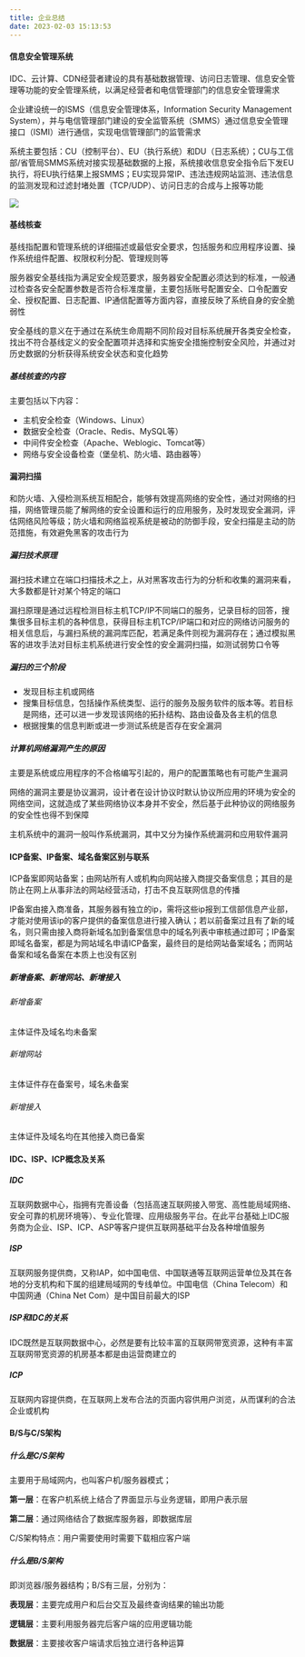 ```yaml
---
title: 企业总结
date: 2023-02-03 15:13:53
---
```


#### 信息安全管理系统

IDC、云计算、CDN经营者建设的具有基础数据管理、访问日志管理、信息安全管理等功能的安全管理系统，以满足经营者和电信管理部门的信息安全管理需求

企业建设统一的ISMS（信息安全管理体系，Information Security Management System），并与电信管理部门建设的安全监管系统（SMMS）通过信息安全管理接口（ISMI）进行通信，实现电信管理部门的监管需求

系统主要包括：CU（控制平台）、EU（执行系统）和DU（日志系统）；CU与工信部/省管局SMMS系统对接实现基础数据的上报，系统接收信息安全指令后下发EU执行，将EU执行结果上报SMMS；EU实现异常IP、违法违规网站监测、违法信息的监测发现和过滤封堵处置（TCP/UDP）、访问日志的合成与上报等功能

![](https://img-blog.csdnimg.cn/img_convert/c6e2dfbb39146c1c1ed4d7c6c77b0537.png)

#### 基线核查

基线指配置和管理系统的详细描述或最低安全要求，包括服务和应用程序设置、操作系统组件配置、权限权利分配、管理规则等

服务器安全基线指为满足安全规范要求，服务器安全配置必须达到的标准，一般通过检查各安全配置参数是否符合标准度量，主要包括账号配置安全、口令配置安全、授权配置、日志配置、IP通信配置等方面内容，直接反映了系统自身的安全脆弱性

安全基线的意义在于通过在系统生命周期不同阶段对目标系统展开各类安全检查，找出不符合基线定义的安全配置项并选择和实施安全措施控制安全风险，并通过对历史数据的分析获得系统安全状态和变化趋势

##### 基线核查的内容

主要包括以下内容：

- 主机安全检查（Windows、Linux）
- 数据安全检查（Oracle、Redis、MySQL等）
- 中间件安全检查（Apache、Weblogic、Tomcat等）
- 网络与安全设备检查（堡垒机、防火墙、路由器等）

#### 漏洞扫描

和防火墙、入侵检测系统互相配合，能够有效提高网络的安全性，通过对网络的扫描，网络管理员能了解网络的安全设置和运行的应用服务，及时发现安全漏洞，评估网络风险等级；防火墙和网络监视系统是被动的防御手段，安全扫描是主动的防范措施，有效避免黑客的攻击行为

##### 漏扫技术原理

漏扫技术建立在端口扫描技术之上，从对黑客攻击行为的分析和收集的漏洞来看，大多数都是针对某个特定的端口

漏扫原理是通过远程检测目标主机TCP/IP不同端口的服务，记录目标的回答，搜集很多目标主机的各种信息，获得目标主机TCP/IP端口和对应的网络访问服务的相关信息后，与漏扫系统的漏洞库匹配，若满足条件则视为漏洞存在；通过模拟黑客的进攻手法对目标主机系统进行安全性的安全漏洞扫描，如测试弱势口令等

##### 漏扫的三个阶段

- 发现目标主机或网络
- 搜集目标信息，包括操作系统类型、运行的服务及服务软件的版本等。若目标是网络，还可以进一步发现该网络的拓扑结构、路由设备及各主机的信息
- 根据搜集的信息判断或进一步测试系统是否存在安全漏洞

##### 计算机网络漏洞产生的原因

主要是系统或应用程序的不合格编写引起的，用户的配置策略也有可能产生漏洞

网络的漏洞主要是协议漏洞，设计者在设计协议时默认协议所应用的环境为安全的网络空间，这就造成了某些网络协议本身并不安全，然后基于此种协议的网络服务的安全性也得不到保障

主机系统中的漏洞一般叫作系统漏洞，其中又分为操作系统漏洞和应用软件漏洞

#### ICP备案、IP备案、域名备案区别与联系

ICP备案即网站备案；由网站所有人或机构向网站接入商提交备案信息；其目的是防止在网上从事非法的网站经营活动，打击不良互联网信息的传播

IP备案由接入商准备，其服务器有独立的ip，需将这些ip报到工信部信息产业部，才能对使用该ip的客户提供的备案信息进行接入确认；若以前备案过且有了新的域名，则只需由接入商将新域名加到备案信息中的域名列表中审核通过即可；IP备案即域名备案，都是为网站域名申请ICP备案，最终目的是给网站备案域名；而网站备案和域名备案在本质上也没有区别

##### 新增备案、新增网站、新增接入

###### 新增备案

主体证件及域名均未备案

###### 新增网站

主体证件存在备案号，域名未备案

###### 新增接入

主体证件及域名均在其他接入商已备案

#### IDC、ISP、ICP概念及关系

##### IDC

互联网数据中心，指拥有完善设备（包括高速互联网接入带宽、高性能局域网络、安全可靠的机房环境等）、专业化管理、应用级服务平台。在此平台基础上IDC服务商为企业、ISP、ICP、ASP等客户提供互联网基础平台及各种增值服务

##### ISP

互联网服务提供商，又称IAP，如中国电信、中国联通等互联网运营单位及其在各地的分支机构和下属的组建局域网的专线单位。中国电信（China Telecom）和中国网通（China Net Com）是中国目前最大的ISP

##### ISP和IDC的关系

IDC既然是互联网数据中心，必然是要有比较丰富的互联网带宽资源，这种有丰富互联网带宽资源的机房基本都是由运营商建立的

##### ICP

互联网内容提供商，在互联网上发布合法的页面内容供用户浏览，从而谋利的合法企业或机构

#### B/S与C/S架构

##### 什么是C/S架构

主要用于局域网内，也叫客户机/服务器模式；

**第一层**：在客户机系统上结合了界面显示与业务逻辑，即用户表示层

**第二层**：通过网络结合了数据库服务器，即数据库层

C/S架构特点：用户需要使用时需要下载相应客户端

##### 什么是B/S架构

即浏览器/服务器结构；B/S有三层，分别为：

**表现层**：主要完成用户和后台交互及最终查询结果的输出功能

**逻辑层**：主要利用服务器完后客户端的应用逻辑功能

**数据层**：主要接收客户端请求后独立进行各种运算

